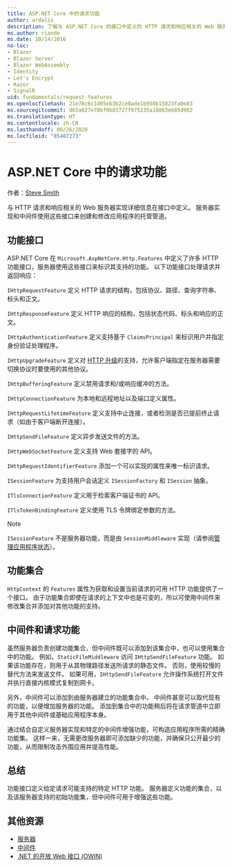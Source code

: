 ```yaml
---
title: ASP.NET Core 中的请求功能
author: ardalis
description: 了解与 ASP.NET Core 的接口中定义的 HTTP 请求和响应相关的 Web 服务器实现详细信息。
ms.author: riande
ms.date: 10/14/2016
no-loc:
- Blazor
- Blazor Server
- Blazor WebAssembly
- Identity
- Let's Encrypt
- Razor
- SignalR
uid: fundamentals/request-features
ms.openlocfilehash: 21e78c6c1d05eb3b2ce8ade1b950b15823fa0e83
ms.sourcegitcommit: d65a027e78bf0b83727f975235a18863e685d902
ms.translationtype: HT
ms.contentlocale: zh-CN
ms.lasthandoff: 06/26/2020
ms.locfileid: "85407273"
---
```

# <a name="request-features-in-aspnet-core"></a>ASP.NET Core 中的请求功能

作者：[Steve Smith](https://ardalis.com/)

与 HTTP 请求和响应相关的 Web 服务器实现详细信息在接口中定义。 服务器实现和中间件使用这些接口来创建和修改应用程序的托管管道。

## <a name="feature-interfaces"></a>功能接口

ASP.NET Core 在 `Microsoft.AspNetCore.Http.Features` 中定义了许多 HTTP 功能接口，服务器使用这些接口来标识其支持的功能。 以下功能接口处理请求并返回响应：

`IHttpRequestFeature` 定义 HTTP 请求的结构，包括协议、路径、查询字符串、标头和正文。

`IHttpResponseFeature` 定义 HTTP 响应的结构，包括状态代码、标头和响应的正文。

`IHttpAuthenticationFeature` 定义支持基于 `ClaimsPrincipal` 来标识用户并指定身份验证处理程序。

`IHttpUpgradeFeature` 定义对 [HTTP 升级](https://tools.ietf.org/html/rfc2616.html#section-14.42)的支持，允许客户端指定在服务器需要切换协议时要使用的其他协议。

`IHttpBufferingFeature` 定义禁用请求和/或响应缓冲的方法。

`IHttpConnectionFeature` 为本地和远程地址以及端口定义属性。

`IHttpRequestLifetimeFeature` 定义支持中止连接，或者检测是否已提前终止请求（如由于客户端断开连接）。

`IHttpSendFileFeature` 定义异步发送文件的方法。

`IHttpWebSocketFeature` 定义支持 Web 套接字的 API。

`IHttpRequestIdentifierFeature` 添加一个可以实现的属性来唯一标识请求。

`ISessionFeature` 为支持用户会话定义 `ISessionFactory` 和 `ISession` 抽象。

`ITlsConnectionFeature` 定义用于检索客户端证书的 API。

`ITlsTokenBindingFeature` 定义使用 TLS 令牌绑定参数的方法。

> [!NOTE]
> `ISessionFeature` 不是服务器功能，而是由 `SessionMiddleware` 实现（请参阅[管理应用程序状态](app-state.md)）。

## <a name="feature-collections"></a>功能集合

`HttpContext` 的 `Features` 属性为获取和设置当前请求的可用 HTTP 功能提供了一个接口。 由于功能集合即使在请求的上下文中也是可变的，所以可使用中间件来修改集合并添加对其他功能的支持。

## <a name="middleware-and-request-features"></a>中间件和请求功能

虽然服务器负责创建功能集合，但中间件既可以添加到该集合中，也可以使用集合中的功能。 例如，`StaticFileMiddleware` 访问 `IHttpSendFileFeature` 功能。 如果该功能存在，则用于从其物理路径发送所请求的静态文件。 否则，使用较慢的替代方法来发送文件。 如果可用，`IHttpSendFileFeature` 允许操作系统打开文件并执行直接内核模式复制到网卡。

另外，中间件可以添加到由服务器建立的功能集合中。 中间件甚至可以取代现有的功能，以便增加服务器的功能。 添加到集合中的功能稍后将在请求管道中立即用于其他中间件或基础应用程序本身。

通过结合自定义服务器实现和特定的中间件增强功能，可构造应用程序所需的精确功能集。 这样一来，无需更改服务器即可添加缺少的功能，并确保只公开最少的功能，从而限制攻击外围应用并提高性能。

## <a name="summary"></a>总结

功能接口定义给定请求可能支持的特定 HTTP 功能。 服务器定义功能的集合，以及该服务器支持的初始功能集，但中间件可用于增强这些功能。

## <a name="additional-resources"></a>其他资源

* [服务器](xref:fundamentals/servers/index)
* [中间件](xref:fundamentals/middleware/index)
* [.NET 的开放 Web 接口 (OWIN)](xref:fundamentals/owin)
